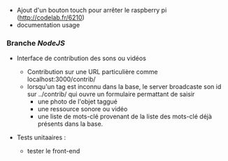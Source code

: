 - Ajout d'un bouton touch pour arrêter le raspberry pi (http://codelab.fr/6210)
- documentation usage

### Branche *NodeJS*

- Interface de contribution des sons ou vidéos
	- Contribution sur une URL particulière comme localhost:3000/contrib/
	- lorsqu'un tag est inconnu dans la base, le server broadcaste son id sur ../contrib/
	qui ouvre un formulaire permattant de saisir 
		- une photo de l'objet taggué 
		- une ressource sonore ou vidéo
		- une liste de mots-clé provenant de la liste des mots-clé déjà présents dans la base.

- Tests unitaaires :
	- tester le front-end 